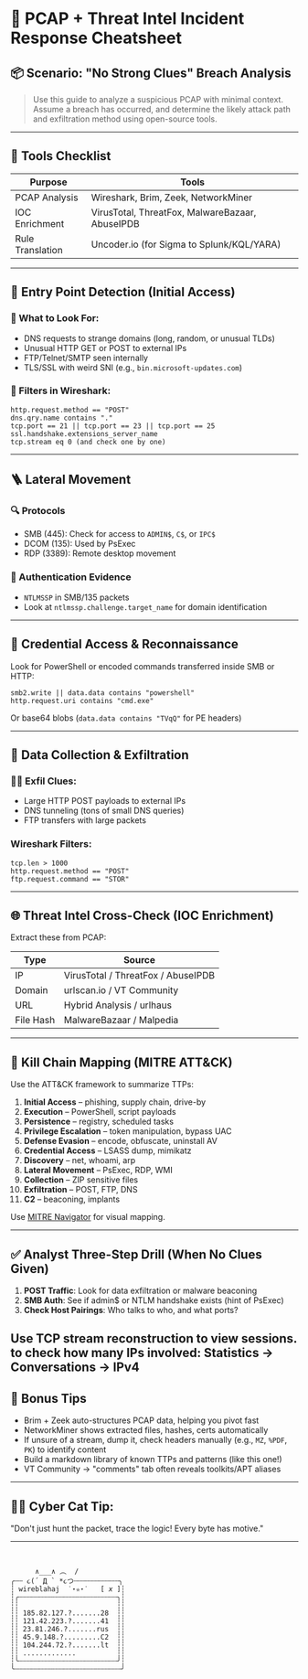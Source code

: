 # 🧠 PCAP + Threat Intel Incident Response Cheatsheet

## 📦 Scenario: "No Strong Clues" Breach Analysis

> Use this guide to analyze a suspicious PCAP with minimal context. Assume a breach has occurred, and determine the likely attack path and exfiltration method using open-source tools.

---

## 🔧 Tools Checklist

| Purpose          | Tools                                           |
| ---------------- | ----------------------------------------------- |
| PCAP Analysis    | Wireshark, Brim, Zeek, NetworkMiner             |
| IOC Enrichment   | VirusTotal, ThreatFox, MalwareBazaar, AbuseIPDB |
| Rule Translation | Uncoder.io (for Sigma to Splunk/KQL/YARA)       |

---

## 🚦 Entry Point Detection (Initial Access)

### 👀 What to Look For:

* DNS requests to strange domains (long, random, or unusual TLDs)
* Unusual HTTP GET or POST to external IPs
* FTP/Telnet/SMTP seen internally
* TLS/SSL with weird SNI (e.g., `bin.microsoft-updates.com`)

### 🧪 Filters in Wireshark:

```plaintext
http.request.method == "POST"
dns.qry.name contains "."
tcp.port == 21 || tcp.port == 23 || tcp.port == 25
ssl.handshake.extensions_server_name
tcp.stream eq 0 (and check one by one)
```

---

## 🪜 Lateral Movement

### 🔍 Protocols

* SMB (445): Check for access to `ADMIN$`, `C$`, or `IPC$`
* DCOM (135): Used by PsExec
* RDP (3389): Remote desktop movement

### 🔐 Authentication Evidence

* `NTLMSSP` in SMB/135 packets
* Look at `ntlmssp.challenge.target_name` for domain identification

---

## 🧠 Credential Access & Reconnaissance

Look for PowerShell or encoded commands transferred inside SMB or HTTP:

```plaintext
smb2.write || data.data contains "powershell"
http.request.uri contains "cmd.exe"
```

Or base64 blobs (`data.data contains "TVqQ"` for PE headers)

---

## 🎒 Data Collection & Exfiltration

### 🕵️‍♀️ Exfil Clues:

* Large HTTP POST payloads to external IPs
* DNS tunneling (tons of small DNS queries)
* FTP transfers with large packets

### Wireshark Filters:

```plaintext
tcp.len > 1000
http.request.method == "POST"
ftp.request.command == "STOR"
```

---

## 🌐 Threat Intel Cross-Check (IOC Enrichment)

Extract these from PCAP:

| Type      | Source                             |
| --------- | ---------------------------------- |
| IP        | VirusTotal / ThreatFox / AbuseIPDB |
| Domain    | urlscan.io / VT Community          |
| URL       | Hybrid Analysis / urlhaus          |
| File Hash | MalwareBazaar / Malpedia           |

---

## 🧩 Kill Chain Mapping (MITRE ATT\&CK)

Use the ATT\&CK framework to summarize TTPs:

1. **Initial Access** – phishing, supply chain, drive-by
2. **Execution** – PowerShell, script payloads
3. **Persistence** – registry, scheduled tasks
4. **Privilege Escalation** – token manipulation, bypass UAC
5. **Defense Evasion** – encode, obfuscate, uninstall AV
6. **Credential Access** – LSASS dump, mimikatz
7. **Discovery** – net, whoami, arp
8. **Lateral Movement** – PsExec, RDP, WMI
9. **Collection** – ZIP sensitive files
10. **Exfiltration** – POST, FTP, DNS
11. **C2** – beaconing, implants

Use [MITRE Navigator](https://mitre-attack.github.io/attack-navigator/) for visual mapping.

---

## ✅ Analyst Three-Step Drill (When No Clues Given)

1. **POST Traffic**: Look for data exfiltration or malware beaconing
2. **SMB Auth**: See if admin\$ or NTLM handshake exists (hint of PsExec)
3. **Check Host Pairings**: Who talks to who, and what ports?

Use TCP stream reconstruction to view sessions.
to check how many IPs involved: Statistics → Conversations → IPv4
---

## 🧙 Bonus Tips

* Brim + Zeek auto-structures PCAP data, helping you pivot fast
* NetworkMiner shows extracted files, hashes, certs automatically
* If unsure of a stream, dump it, check headers manually (e.g., `MZ`, `%PDF`, `PK`) to identify content
* Build a markdown library of known TTPs and patterns (like this one!)
* VT Community → "comments" tab often reveals toolkits/APT aliases

---

## 🐱‍💻 Cyber Cat Tip:

"Don't just hunt the packet, trace the logic! Every byte has motive."

---


```
                  
                                            
      ∧___∧ ︵  /
╭┄┄ ૮(´ Д ` *૮つ┄┄┄┄┄┄┄┄┄┄┄╮
┆ wireblahaj  ˙⋆✮⋆˙   [ 𝘹 ]┆
┆╭┄┄┄┄┄┄┄┄┄┄┄┄┄┄┄┄┄┄┄┄┄┄┄┄╮┆
┆┆                        ┆┆
┆┆ 185.82.127.?.......28  ┆┆
┆┆ 121.42.223.?.......41  ┆┆
┆┆ 23.81.246.?.......rus  ┆┆
┆┆ 45.9.148.?.........C2  ┆┆
┆┆ 104.244.72.?.......lt  ┆┆
┆┆ .............          ┆┆
┆╰┄┄┄┄┄┄┄┄┄┄┄┄┄┄┄┄┄┄┄┄┄┄┄┄╯┆
╰┄┄┄┄┄┄┄┄┄┄┄┄┄┄┄┄┄┄┄┄┄┄┄┄┄┄╯

```
